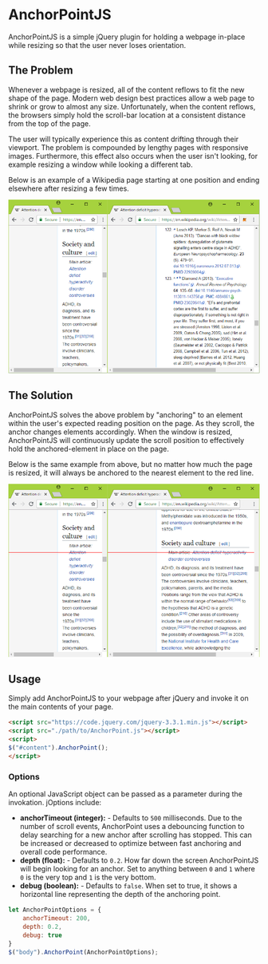 # AnchorPointJS

AnchorPointJS is a simple jQuery plugin for holding a webpage in-place while resizing so that the user never loses orientation.

## The Problem
Whenever a webpage is resized, all of the content reflows to fit the new shape of the page.  Modern web design best practices allow a web page to shrink or grow to almost any size.  Unfortunately, when the content reflows, the browsers simply hold the scroll-bar location at a consistent distance from the top of the page.

The user will typically experience this as content drifting through their viewport.  The problem is compounded by lengthy pages with responsive images.  Furthermore, this effect also occurs when the user isn't looking, for example resizing a window while looking a different tab.

Below is an example of a Wikipedia page starting at one position and ending elsewhere after resizing a few times.

![Before AnchorPointJS](assets/Example-Before.png)

## The Solution
AnchorPointJS solves the above problem by "anchoring" to an element within the user's expected reading position on the page.  As they scroll, the anchor changes elements accordingly.  When the window is resized, AnchorPointJS will continuously update the scroll position to effectively hold the anchored-element in place on the page.

Below is the same example from above, but no matter how much the page is resized, it will always be anchored to the nearest element to the red line.

![After AnchorPointJS](assets/Example-After.png)

## Usage
Simply add AnchorPointJS to your webpage after jQuery and invoke it on the main contents of your page.

```html
<script src="https://code.jquery.com/jquery-3.3.1.min.js"></script>
<script src="./path/to/AnchorPoint.js"></script>
<script>
$("#content").AnchorPoint();
</script>
```

### Options
An optional JavaScript object can be passed as a parameter during the invokation.  jOptions include:

* **anchorTimeout (integer):** - Defaults to `500` milliseconds.  Due to the number of scroll events, AnchorPoint uses a debouncing function to delay searching for a new anchor after scrolling has stopped.  This can be increased or decreased to optimize between fast anchoring and overall code performance.
* **depth (float):** - Defaults to `0.2`.  How far down the screen AnchorPointJS will begin looking for an anchor.  Set to anything between `0` and `1` where `0` is the very top and `1` is the very bottom.
* **debug (boolean):** - Defaults to `false`. When set to true, it shows a horizontal line representing the depth of the anchoring point.

```js
let AnchorPointOptions = {
	anchorTimeout: 200,
	depth: 0.2,
	debug: true
}
$("body").AnchorPoint(AnchorPointOptions);
```
